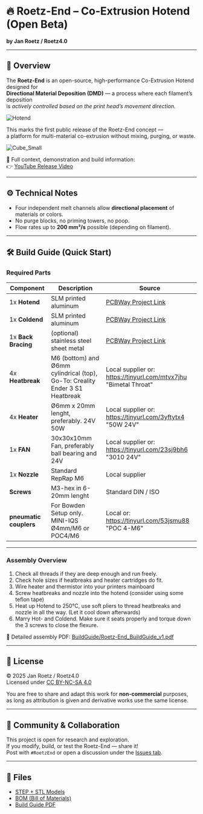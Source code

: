 # 🔥 Roetz-End – Co-Extrusion Hotend (Open Beta)
**by Jan Roetz / Roetz4.0**

---

## 🧠 Overview
The **Roetz-End** is an open-source, high-performance Co-Extrusion Hotend designed for  
**Directional Material Deposition (DMD)** — a process where each filament’s deposition  
is *actively controlled based on the print head’s movement direction.*

![Hotend ](https://github.com/user-attachments/assets/d081ae19-be35-4995-8184-e67cb86368ac)

This marks the first public release of the Roetz-End concept —  
a platform for multi-material co-extrusion without mixing, purging, or waste.  

 ![Cube_Small](https://github.com/user-attachments/assets/980db05e-d1d9-4646-9f7b-875dba7a0147)


🎥 Full context, demonstration and build information:  
👉 [YouTube Release Video](https://youtu.be/yourlink)

---

## ⚙️ Technical Notes
- Four independent melt channels allow **directional placement** of materials or colors.  
- No purge blocks, no priming towers, no poop.  
- Flow rates up to **200 mm³/s** possible (depending on filament).







---

## 🛠️ Build Guide (Quick Start)

### Required Parts
| Component | Description | Source |
|------------|--------------|---------|
| 1x **Hotend** | SLM printed aluminum | [PCBWay Project Link](#) |
| 1x **Coldend** | SLM printed aluminum | [PCBWay Project Link](#) |
| 1x **Back Bracing** | (optional) stainless steel sheet metal | [PCBWay Project Link](#) |
| 4x **Heatbreak** | M6 (bottom) and Ø6mm cylindrical (top), Go-To: Creality Ender 3 S1 Heatbreak | Local supplier or: https://tinyurl.com/mtvx7jhu "Bimetal Throat" |
| 4x **Heater** | Ø6mm x 20mm lenght, preferably. 24V 50W | Local supplier or: https://tinyurl.com/3yftytx4 "50W 24V" |
| 1x **FAN** | 30x30x10mm Fan, preferably ball bearing and 24V | Local supplier or: https://tinyurl.com/23sj9bh6 "3010 24V" |
| 1x **Nozzle** | Standard RepRap M6 | Local supplier |
| **Screws** | M3-hex in 6-20mm lenght | Standard DIN / ISO |
| **pneumatic couplers** | For Bowden Setup only. MINI-IQS Ø4mm/M6 or POC4/M6 | Local or: https://tinyurl.com/53jsmu88 "POC 4-M6"|
---

### Assembly Overview
1. Check all threads if they are deep enough and run freely.  
2. Check hole sizes if heatbreaks and heater cartridges do fit.
3. Wire heater and thermistor into your printers mainboard
4. Screw heatbreaks and nozzle into the hotend (consider using some teflon tape)
5. Heat up Hotend to 250°C, use soft pliers to thread heatbreaks and nozzle in all the way. (Let it cool down afterwards)
6. Marry Hot- and Coldend. Make sure it seats properly and torque down the 3 screws to close the flexure.


📘 Detailed assembly PDF: [BuildGuide/Roetz-End_BuildGuide_v1.pdf](./BuildGuide/Roetz-End_BuildGuide_v1.pdf)

---

## 📜 License
© 2025 Jan Roetz / Roetz4.0  
Licensed under [CC BY-NC-SA 4.0](https://creativecommons.org/licenses/by-nc-sa/4.0/)

You are free to share and adapt this work for **non-commercial** purposes,  
as long as attribution is given and derivative works use the same license.

---

## 💬 Community & Collaboration
This project is open for research and exploration.  
If you modify, build, or test the Roetz-End — share it!  
Post with `#RoetzEnd` or open a discussion under the [Issues tab](../../issues).

---

## 🧾 Files
- [STEP + STL Models](./Files)
- [BOM (Bill of Materials)](./Files/BOM.csv)
- [Build Guide PDF](./BuildGuide/Roetz-End_BuildGuide_v1.pdf)
